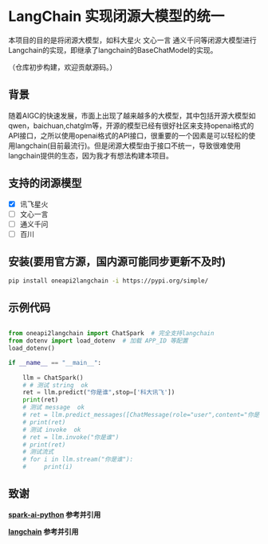 # LangChain 实现闭源大模型的统一

本项目的目的是将闭源大模型，如科大星火 文心一言 通义千问等闭源大模型进行Langchain的实现，即继承了langchain的BaseChatModel的实现。

（仓库初步构建，欢迎贡献源码。）

## 背景

随着AIGC的快速发展，市面上出现了越来越多的大模型，其中包括开源大模型如qwen，baichuan,chatglm等，开源的模型已经有很好社区来支持openai格式的API接口，之所以使用openai格式的API接口，很重要的一个因素是可以轻松的使用langchain(目前最流行)。但是闭源大模型由于接口不统一，导致很难使用langchain提供的生态，因为我才有想法构建本项目。

## 支持的闭源模型

* [X] 讯飞星火
* [ ] 文心一言
* [ ] 通义千问
* [ ] 百川

## 安装(要用官方源，国内源可能同步更新不及时)

```sh
pip install oneapi2langchain -i https://pypi.org/simple/
```

## 示例代码

```python

from oneapi2langchain import ChatSpark  # 完全支持langchain
from dotenv import load_dotenv  # 加载 APP_ID 等配置
load_dotenv()

if __name__ == "__main__":
  
    llm = ChatSpark()
    # # 测试 string  ok
    ret = llm.predict("你是谁",stop=['科大讯飞'])
    print(ret)
    # 测试 message  ok
    # ret = llm.predict_messages([ChatMessage(role="user",content="你是谁")])
    # print(ret)
    # 测试 invoke  ok
    # ret = llm.invoke("你是谁")
    # print(ret)
    # 测试流式
    # for i in llm.stream("你是谁"):
    #     print(i)


```

## 致谢

**[spark-ai-python](https://github.com/iflytek/spark-ai-python)    参考并引用**

**[langchain](https://github.com/langchain-ai/langchain)    参考并引用**
